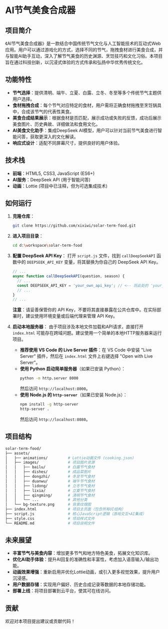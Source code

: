 # AI节气美食合成器

## 项目简介

《AI节气美食合成器》是一款结合中国传统节气文化与人工智能技术的互动式Web应用。用户可以通过游戏化的方式，选择不同的节气，拖拽食材进行美食合成，并与智能AI助手互动，深入了解节气美食的历史渊源、烹饪技巧和文化习俗。本项目旨在通过科技创新，以沉浸式体验的方式传承和弘扬中华优秀传统文化。

## 功能特性

*   **节气选择**：提供清明、端午、立夏、白露、立冬、冬至等多个传统节气主题供用户选择。
*   **食材拖拽合成**：每个节气对应特定的食材，用户需将正确食材拖拽至烹饪锅具中，合成该节气的代表性美食。
*   **美食合成结果展示**：根据食材是否匹配，展示成功或失败的反馈，成功后展示美食图片、历史典故、详细做法和食用文化。
*   **AI美食文化助手**：集成DeepSeek AI模型，用户可以针对当前节气美食进行智能问答，获取更深入的文化解读。
*   **响应式设计**：适配不同屏幕尺寸，提供良好的用户体验。

## 技术栈

*   **前端**：HTML5, CSS3, JavaScript (ES6+)
*   **AI服务**：DeepSeek API (用于智能问答)
*   **动画**：Lottie (项目中已注释，但为可选集成技术)

## 如何运行

1.  **克隆仓库**：
    ```bash
    git clone https://github.com/xixiwi/solar-term-food.git
    ```

2.  **进入项目目录**：
    ```bash
    cd d:\workspace\solar-term-food
    ```

3.  **配置 DeepSeek API Key**：
    打开 `script.js` 文件，找到 `callDeepSeekAPI` 函数中的 `DEEPSEEK_API_KEY` 变量，将其替换为你自己的 DeepSeek API Key。
    ```javascript:d%3A%5Cworkspace%5Csolar-term-food%5Cscript.js
    // ...
    async function callDeepSeekAPI(question, season) {
      // ...
      const DEEPSEEK_API_KEY = 'your_own_api_key'; // <-- 将此处的 'your_own_api_key' 替换为你的实际 API Key
      // ...
    }
    // ...
    ```
    **注意**：请妥善保管你的 API Key，不要将其直接暴露在公共仓库中。在实际部署时，建议使用环境变量或后端代理来管理 API Key。

4.  **启动本地服务器**：
    由于项目涉及本地文件加载和API请求，直接打开 `index.html` 可能存在跨域问题。建议使用一个简单的本地HTTP服务器来运行项目。
    *   **推荐使用 VS Code 的 Live Server 插件**：在 VS Code 中安装 "Live Server" 插件，然后在 `index.html` 文件上右键选择 "Open with Live Server"。
    *   **使用 Python 启动简单服务器**（如果已安装 Python）：
        ```bash
        python -m http.server 8000
        ```
        然后访问 `http://localhost:8000`。
    *   **使用 Node.js 的 `http-server`**（如果已安装 Node.js）：
        ```bash
        npm install -g http-server
        http-server .
        ```
        然后访问 `http://localhost:8080`。

## 项目结构

```bash
solar-term-food/
├── assets/
│   ├── animations/         # Lottie动画文件 (cooking.json)
│   ├── images/             # 项目图片资源
│   │   ├── bailu/          # 白露节气食材
│   │   ├── dishes/         # 成品菜图片
│   │   ├── dongzhi/        # 冬至节气食材
│   │   ├── duanwu/         # 端午节气食材
│   │   ├── lidong/         # 立冬节气食材
│   │   ├── lixia/          # 立夏节气食材
│   │   ├── qingming/       # 清明节气食材
│   │   └── ...             # 其他分类
│   └── bg-texture.png      # 背景纹理图
├── index.html              # 项目主页面（包含所有UI结构）
├── script.js               # 核心JavaScript逻辑（游戏交互+AI集成）
├── style.css               # 项目样式文件
└── README.md               # 项目说明文件
```

## 未来展望

*   **丰富节气与美食内容**：增加更多节气和地方特色美食，拓展文化知识库。
*   **优化AI助手体验**：提升AI回复的准确性和丰富性，考虑加入语音输入/输出功能。
*   **动画效果增强**：重新启用并优化Lottie动画，或引入更多视觉效果，提升用户沉浸感。
*   **用户数据存储**：实现用户偏好、历史合成记录等数据的本地存储功能。
*   **部署上线**：将项目部署到云平台，使其可在线访问。

## 贡献

欢迎对本项目提出建议或贡献代码！

